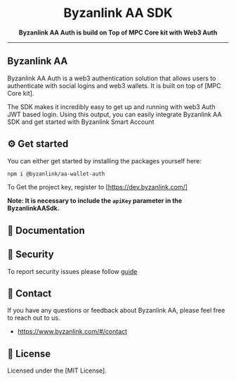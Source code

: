<div align="center">
  <h1 align="center">Byzanlink AA SDK</h1>
</div>

<div align="center">
  <p>
    <b>
      Byzanlink AA Auth is build on Top of MPC Core kit with Web3 Auth 
    </b>
   </p>
</div>

--------------


## Byzanlink AA

Byzanlink AA Auth is a web3 authentication solution that allows users to authenticate with social logins and web3 wallets. It is built on top of [MPC Core kit].

The SDK makes it incredibly easy to get up and running with web3 Auth JWT based login. Using this output, you can easily integrate Byzanlink AA SDK and get started with Byzanlink Smart Account

## ⚙ Get started

You can either get started by installing the packages yourself here:

```bash
npm i @byzanlink/aa-wallet-auth
```


To Get the project key, register to [https://dev.byzanlink.com/]

**Note: It is necessary to include the `apiKey` parameter in the ByzanlinkAASdk.**

## 📖 Documentation


## 🔐 Security

To report security issues please follow [guide](./SECURITY.md)

## 💬 Contact

If you have any questions or feedback about Byzanlink AA, please feel free to reach out to us.

- https://www.byzanlink.com/#/contact

## 📄 License

Licensed under the [MIT License].
